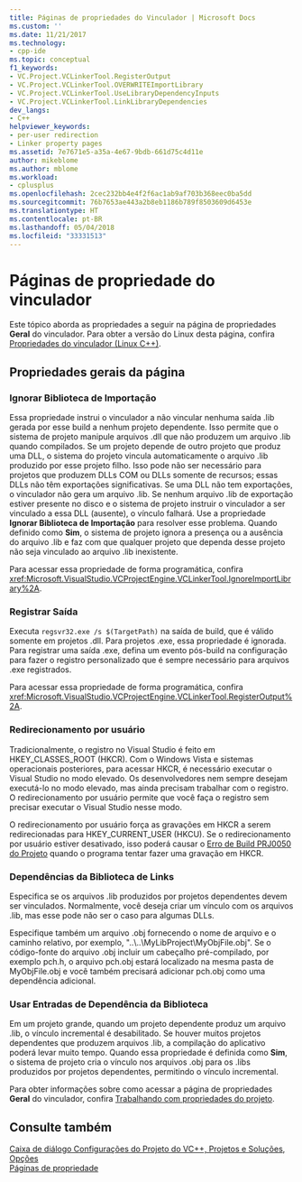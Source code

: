 ```yaml
---
title: Páginas de propriedades do Vinculador | Microsoft Docs
ms.custom: ''
ms.date: 11/21/2017
ms.technology:
- cpp-ide
ms.topic: conceptual
f1_keywords:
- VC.Project.VCLinkerTool.RegisterOutput
- VC.Project.VCLinkerTool.OVERWRITEImportLibrary
- VC.Project.VCLinkerTool.UseLibraryDependencyInputs
- VC.Project.VCLinkerTool.LinkLibraryDependencies
dev_langs:
- C++
helpviewer_keywords:
- per-user redirection
- Linker property pages
ms.assetid: 7e7671e5-a35a-4e67-9bdb-661d75c4d11e
author: mikeblome
ms.author: mblome
ms.workload:
- cplusplus
ms.openlocfilehash: 2cec232bb4e4f2f6ac1ab9af703b368eec0ba5dd
ms.sourcegitcommit: 76b7653ae443a2b8eb1186b789f8503609d6453e
ms.translationtype: HT
ms.contentlocale: pt-BR
ms.lasthandoff: 05/04/2018
ms.locfileid: "33331513"
---
```

# <a name="linker-property-pages"></a>Páginas de propriedade do vinculador

Este tópico aborda as propriedades a seguir na página de propriedades **Geral** do vinculador. Para obter a versão do Linux desta página, confira [Propriedades do vinculador (Linux C++)](../linux/prop-pages/linker-linux.md).

## <a name="general-page-properties"></a>Propriedades gerais da página

### <a name="ignore-import-library"></a>Ignorar Biblioteca de Importação

Essa propriedade instrui o vinculador a não vincular nenhuma saída .lib gerada por esse build a nenhum projeto dependente. Isso permite que o sistema de projeto manipule arquivos .dll que não produzem um arquivo .lib quando compilados. Se um projeto depende de outro projeto que produz uma DLL, o sistema do projeto vincula automaticamente o arquivo .lib produzido por esse projeto filho. Isso pode não ser necessário para projetos que produzem DLLs COM ou DLLs somente de recursos; essas DLLs não têm exportações significativas. Se uma DLL não tem exportações, o vinculador não gera um arquivo .lib. Se nenhum arquivo .lib de exportação estiver presente no disco e o sistema de projeto instruir o vinculador a ser vinculado a essa DLL (ausente), o vínculo falhará. Use a propriedade **Ignorar Biblioteca de Importação** para resolver esse problema. Quando definido como **Sim**, o sistema de projeto ignora a presença ou a ausência do arquivo .lib e faz com que qualquer projeto que dependa desse projeto não seja vinculado ao arquivo .lib inexistente.

Para acessar essa propriedade de forma programática, confira <xref:Microsoft.VisualStudio.VCProjectEngine.VCLinkerTool.IgnoreImportLibrary%2A>.

### <a name="register-output"></a>Registrar Saída

Executa `regsvr32.exe /s $(TargetPath)` na saída de build, que é válido somente em projetos .dll. Para projetos .exe, essa propriedade é ignorada. Para registrar uma saída .exe, defina um evento pós-build na configuração para fazer o registro personalizado que é sempre necessário para arquivos .exe registrados.

Para acessar essa propriedade de forma programática, confira <xref:Microsoft.VisualStudio.VCProjectEngine.VCLinkerTool.RegisterOutput%2A>.

### <a name="per-user-redirection"></a>Redirecionamento por usuário

Tradicionalmente, o registro no Visual Studio é feito em HKEY_CLASSES_ROOT (HKCR). Com o Windows Vista e sistemas operacionais posteriores, para acessar HKCR, é necessário executar o Visual Studio no modo elevado. Os desenvolvedores nem sempre desejam executá-lo no modo elevado, mas ainda precisam trabalhar com o registro. O redirecionamento por usuário permite que você faça o registro sem precisar executar o Visual Studio nesse modo.

O redirecionamento por usuário força as gravações em HKCR a serem redirecionadas para HKEY\_CURRENT\_USER (HKCU). Se o redirecionamento por usuário estiver desativado, isso poderá causar o [Erro de Build PRJ0050 do Projeto](../error-messages/tool-errors/project-build-error-prj0050.md) quando o programa tentar fazer uma gravação em HKCR.

### <a name="link-library-dependencies"></a>Dependências da Biblioteca de Links

Especifica se os arquivos .lib produzidos por projetos dependentes devem ser vinculados. Normalmente, você deseja criar um vínculo com os arquivos .lib, mas esse pode não ser o caso para algumas DLLs.

Especifique também um arquivo .obj fornecendo o nome de arquivo e o caminho relativo, por exemplo, "..\\..\MyLibProject\MyObjFile.obj". Se o código-fonte do arquivo .obj incluir um cabeçalho pré-compilado, por exemplo pch.h, o arquivo pch.obj estará localizado na mesma pasta de MyObjFile.obj e você também precisará adicionar pch.obj como uma dependência adicional.

### <a name="use-library-dependency-inputs"></a>Usar Entradas de Dependência da Biblioteca

Em um projeto grande, quando um projeto dependente produz um arquivo .lib, o vínculo incremental é desabilitado. Se houver muitos projetos dependentes que produzem arquivos .lib, a compilação do aplicativo poderá levar muito tempo. Quando essa propriedade é definida como **Sim**, o sistema de projeto cria o vínculo nos arquivos .obj para os .libs produzidos por projetos dependentes, permitindo o vínculo incremental.

Para obter informações sobre como acessar a página de propriedades **Geral** do vinculador, confira [Trabalhando com propriedades do projeto](../ide/working-with-project-properties.md).

## <a name="see-also"></a>Consulte também

[Caixa de diálogo Configurações do Projeto do VC++, Projetos e Soluções, Opções](/visualstudio/ide/reference/vcpp-project-settings-projects-and-solutions-options-dialog-box)  
[Páginas de propriedade](../ide/property-pages-visual-cpp.md)  